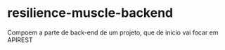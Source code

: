 # resilience-muscle-backend
Compoem a parte de back-end de um projeto, que de inicio vai focar em APIREST
